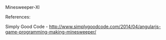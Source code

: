 Minesweeper-Xl




References:

Simply Good Code - http://www.simplygoodcode.com/2014/04/angularjs-game-programming-making-minesweeper/
